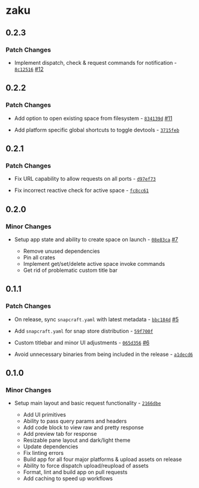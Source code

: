 # zaku

## 0.2.3

### Patch Changes

-   Implement dispatch, check & request commands for notification - [`8c12516`](https://github.com/buildzaku/zaku/commit/8c12516f3f773a9336c7161f947b93980293066b) [#12](https://github.com/buildzaku/zaku/pull/12)

## 0.2.2

### Patch Changes

-   Add option to open existing space from filesystem - [`834139d`](https://github.com/buildzaku/zaku/commit/834139dd5c9747e8e49dfd735f9d67250831ccdb) [#11](https://github.com/buildzaku/zaku/pull/11)

-   Add platform specific global shortcuts to toggle devtools - [`3715feb`](https://github.com/buildzaku/zaku/commit/3715feba25d9aaf737e951f3a993e4b3280fb3ba)

## 0.2.1

### Patch Changes

-   Fix URL capability to allow requests on all ports - [`d97ef73`](https://github.com/buildzaku/zaku/commit/d97ef73148e6fc7efd943cca5d3e5e27ed8ed8c6)

-   Fix incorrect reactive check for active space - [`fc8cc61`](https://github.com/buildzaku/zaku/commit/fc8cc615248fec31781e6f7cc538905f676faa68)

## 0.2.0

### Minor Changes

-   Setup app state and ability to create space on launch - [`08e83ca`](https://github.com/buildzaku/zaku/commit/08e83ca9748c2960cbf97dcf7b89736d2bcfaaa6) [#7](https://github.com/buildzaku/zaku/pull/7)

    -   Remove unused dependencies
    -   Pin all crates
    -   Implement get/set/delete active space invoke commands
    -   Get rid of problematic custom title bar

## 0.1.1

### Patch Changes

-   On release, sync `snapcraft.yaml` with latest metadata - [`bbc184d`](https://github.com/buildzaku/zaku/commit/bbc184d8550132139949e2318077b77f50574d35) [#5](https://github.com/buildzaku/zaku/pull/5)

-   Add `snapcraft.yaml` for snap store distribution - [`59f700f`](https://github.com/buildzaku/zaku/commit/59f700f952cb4d6e9e38105aa4bf7b29c6ae003a)

-   Custom titlebar and minor UI adjustments - [`065d356`](https://github.com/buildzaku/zaku/commit/065d3565e455f897689dbf664daf034d2487213e) [#6](https://github.com/buildzaku/zaku/pull/6)

-   Avoid unnecessary binaries from being included in the release - [`a1decd6`](https://github.com/buildzaku/zaku/commit/a1decd62d16fac27893655ab95894f286f884a41)

## 0.1.0

### Minor Changes

-   Setup main layout and basic request functionality - [`2166dbe`](https://github.com/buildzaku/zaku/commit/2166dbeaa670aa99747bddf50ec1eaf243a46793)

    -   Add UI primitives
    -   Ability to pass query params and headers
    -   Add code block to view raw and pretty response
    -   Add preview tab for response
    -   Resizable pane layout and dark/light theme
    -   Update dependencies
    -   Fix linting errors
    -   Build app for all four major platforms & upload assets on release
    -   Ability to force dispatch upload/reupload of assets
    -   Format, lint and build app on pull requests
    -   Add caching to speed up workflows
